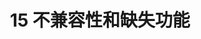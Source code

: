 ---
layout: framework
title: 15 不兼容性和缺失功能
permalink: /doc/make/ch15-00-incompatibilities-and-missing-features.html
---